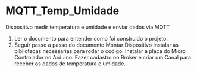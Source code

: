 # MQTT_Temp_Umidade
Dispositivo medir temperatura e umidade e enviar dados via MQTT
1) Ler o documento para entender como foi construido o projeto.
2) Seguir passo a passo do documento
  Montar Dispositivo
  Instalar as bibliotecas necessarias para rodar o codigo.
  Instalar a placa do Micro Controlador no Arduino.
  Fazer cadastro no Broker e criar um Canal para receber os dados de temperatura e umidade.
